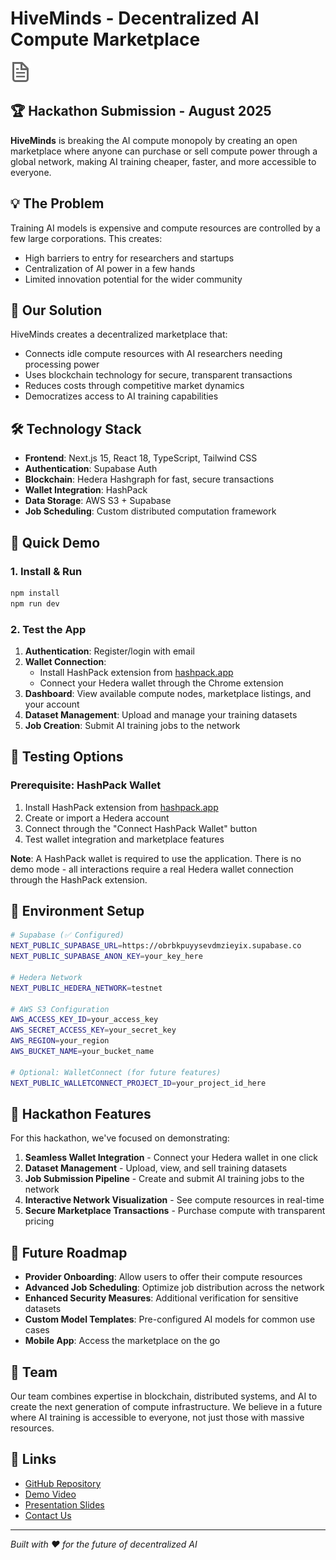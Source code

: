 # HiveMinds - Decentralized AI Compute Marketplace

![HiveMinds Banner](public/file.svg)

## 🏆 Hackathon Submission - August 2025

**HiveMinds** is breaking the AI compute monopoly by creating an open marketplace where anyone can purchase or sell compute power through a global network, making AI training cheaper, faster, and more accessible to everyone.

## 💡 The Problem

Training AI models is expensive and compute resources are controlled by a few large corporations. This creates:
- High barriers to entry for researchers and startups
- Centralization of AI power in a few hands
- Limited innovation potential for the wider community

## 🔮 Our Solution

HiveMinds creates a decentralized marketplace that:
- Connects idle compute resources with AI researchers needing processing power
- Uses blockchain technology for secure, transparent transactions
- Reduces costs through competitive market dynamics
- Democratizes access to AI training capabilities

## 🛠️ Technology Stack

- **Frontend**: Next.js 15, React 18, TypeScript, Tailwind CSS
- **Authentication**: Supabase Auth
- **Blockchain**: Hedera Hashgraph for fast, secure transactions
- **Wallet Integration**: HashPack
- **Data Storage**: AWS S3 + Supabase
- **Job Scheduling**: Custom distributed computation framework

## 🚀 Quick Demo

### 1. Install & Run
```bash
npm install
npm run dev
```

### 2. Test the App
1. **Authentication**: Register/login with email
2. **Wallet Connection**: 
   - Install HashPack extension from [hashpack.app](https://www.hashpack.app/)
   - Connect your Hedera wallet through the Chrome extension
3. **Dashboard**: View available compute nodes, marketplace listings, and your account
4. **Dataset Management**: Upload and manage your training datasets
5. **Job Creation**: Submit AI training jobs to the network

## 🧪 Testing Options

### Prerequisite: HashPack Wallet
1. Install HashPack extension from [hashpack.app](https://www.hashpack.app/)
2. Create or import a Hedera account
3. Connect through the "Connect HashPack Wallet" button
4. Test wallet integration and marketplace features

**Note**: A HashPack wallet is required to use the application. There is no demo mode - all interactions require a real Hedera wallet connection through the HashPack extension.

## 📝 Environment Setup

```bash
# Supabase (✅ Configured)
NEXT_PUBLIC_SUPABASE_URL=https://obrbkpuyysevdmzieyix.supabase.co
NEXT_PUBLIC_SUPABASE_ANON_KEY=your_key_here

# Hedera Network
NEXT_PUBLIC_HEDERA_NETWORK=testnet

# AWS S3 Configuration
AWS_ACCESS_KEY_ID=your_access_key
AWS_SECRET_ACCESS_KEY=your_secret_key
AWS_REGION=your_region
AWS_BUCKET_NAME=your_bucket_name

# Optional: WalletConnect (for future features)
NEXT_PUBLIC_WALLETCONNECT_PROJECT_ID=your_project_id_here
```

## 🌟 Hackathon Features

For this hackathon, we've focused on demonstrating:

1. **Seamless Wallet Integration** - Connect your Hedera wallet in one click
2. **Dataset Management** - Upload, view, and sell training datasets
3. **Job Submission Pipeline** - Create and submit AI training jobs to the network
4. **Interactive Network Visualization** - See compute resources in real-time
5. **Secure Marketplace Transactions** - Purchase compute with transparent pricing

## 🔮 Future Roadmap

- **Provider Onboarding**: Allow users to offer their compute resources
- **Advanced Job Scheduling**: Optimize job distribution across the network
- **Enhanced Security Measures**: Additional verification for sensitive datasets
- **Custom Model Templates**: Pre-configured AI models for common use cases
- **Mobile App**: Access the marketplace on the go

## 👥 Team

Our team combines expertise in blockchain, distributed systems, and AI to create the next generation of compute infrastructure. We believe in a future where AI training is accessible to everyone, not just those with massive resources.

## 🔗 Links

- [GitHub Repository](https://github.com/yourusername/HiveMinds)
- [Demo Video](https://youtu.be/demo-link)
- [Presentation Slides](https://slides.com/hiveminds)
- [Contact Us](mailto:team@hiveminds.ai)

---

*Built with ❤️ for the future of decentralized AI*
